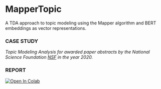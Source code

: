 # MapperTopic
A TDA approach to topic modeling using the Mapper algorithm and BERT embeddings as vector representations.

### CASE STUDY

_Topic Modeling Analysis for awarded paper abstracts by the National Science Foundation [NSF](https://new.nsf.gov/about) in the year 2020._


### REPORT

[![Open In Colab](https://colab.research.google.com/assets/colab-badge.svg)](https://colab.research.google.com/github/qSergio/MapperTopic/blob/main/Report/TextAnalysis.ipynb)